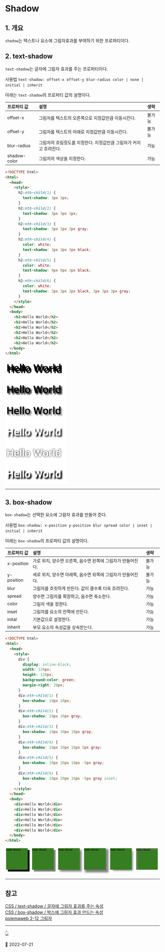 # Shadow

## 1. 개요

`shadow`는 텍스트나 요소에 그림자효과를 부여하기 위한 프로퍼티이다.

## 2. text-shadow

`text-shadow`는 글자에 그림자 효과를 주는 프로퍼티이다.

사용법 `text-shadow: offset-x offset-y blur-radius color | none | initial | inherit`

아래는 `text-shadow`의 프로퍼티 값의 설명이다.

| 프로퍼티 값  | 설명                                                               | 생략   |
| :----------- | :----------------------------------------------------------------- | :----- |
| offset-x     | 그림자를 텍스트의 오른쪽으로 지정값만큼 이동시킨다.                | 불가능 |
| offset-y     | 그림자를 텍스트의 아래로 지정값만큼 이동시킨다.                    | 불가능 |
| blur-radius  | 그림자의 흐림정도를 지정한다. 지정값만큼 그림자가 커지고 흐려진다. | 가능   |
| shadow-color | 그림자의 색상을 지정한다.                                          | 가능   |

```html
<!DOCTYPE html>
<html>
  <head>
    <style>
      h2:nth-child(1) {
        text-shadow: 3px 3px;
      }
      h2:nth-child(2) {
        text-shadow: 3px 3px 3px;
      }
      h2:nth-child(3) {
        text-shadow: 3px 3px 3px gray;
      }
      h2:nth-child(4) {
        color: white;
        text-shadow: 3px 3px 3px black;
      }
      h2:nth-child(5) {
        color: white;
        text-shadow: 0px 0px 3px black;
      }
      h2:nth-child(6) {
        color: white;
        text-shadow: 3px 3px 3px black, 3px 3px 3px gray;
      }
    </style>
  </head>
  <body>
    <h2>Hello World</h2>
    <h2>Hello World</h2>
    <h2>Hello World</h2>
    <h2>Hello World</h2>
    <h2>Hello World</h2>
    <h2>Hello World</h2>
  </body>
</html>
```

![text-shadow](../image/CSS/Shadow/textShadow.png)

---

## 3. box-shadow

`box-shadow`는 선택한 요소에 그람자 효과를 만들어 준다.

사용법 `box-shadow: x-position y-position blur spread color | inset | initial | inherit`

아래는 `box-shadow`의 프로퍼티 값의 설명이다.

| 프로퍼티 값 | 설명                                                         | 생략   |
| :---------- | :----------------------------------------------------------- | :----- |
| x-position  | 가로 위치, 양수면 오른쪽, 음수면 왼쪽에 그림자가 만들어진다. | 불가능 |
| y-position  | 세로 위치, 양수면 아래쪽, 음수면 위쪽에 그림자가 만들어진다. | 불가능 |
| blur        | 그림자를 흐릿하게 만든다. 값이 클수록 더욱 흐려진다.         | 가능   |
| spread      | 양수면 그림자를 확장하고, 음수면 축소한다.                   | 가능   |
| color       | 그림자 색을 정한다.                                          | 가능   |
| inset       | 그림자를 요소의 안쪽에 만든다.                               | 가능   |
| inital      | 기본값으로 설정한다.                                         | 가능   |
| inherit     | 부모 요소의 속성값을 상속받는다.                             | 가능   |

```html
<!DOCTYPE html>
<html>
  <head>
    <style>
      div {
        display: inline-block;
        width: 120px;
        height: 120px;
        background-color: green;
        margin-right: 20px;
      }
      div:nth-child(1) {
        box-shadow: 10px 10px;
      }
      div:nth-child(2) {
        box-shadow: 10px 10px gray;
      }
      div:nth-child(3) {
        box-shadow: 10px 10px 10px gray;
      }
      div:nth-child(4) {
        box-shadow: 10px 10px 10px 5px gray;
      }
      div:nth-child(5) {
        box-shadow: 10px 10px 10px -5px gray;
      }
      div:nth-child(6) {
        box-shadow: 10px 10px 10px -5px gray inset;
      }
    </style>
  </head>
  <body>
    <div>Hello World</div>
    <div>Hello World</div>
    <div>Hello World</div>
    <div>Hello World</div>
    <div>Hello World</div>
    <div>Hello World</div>
  </body>
</html>
```

![box-shadow](../image/CSS/Shadow/boxShadow.png)

---

## 참고

[CSS / text-shadow / 글자에 그림자 효과를 주는 속성](https://www.codingfactory.net/10650)  
[CSS / box-shadow / 박스에 그림자 효과 만드는 속성](https://www.codingfactory.net/10628)  
[poiemaweb 2-12 그림자](https://poiemaweb.com/css3-shadow)

---

[👆](#shadow)

📅 2022-07-21
